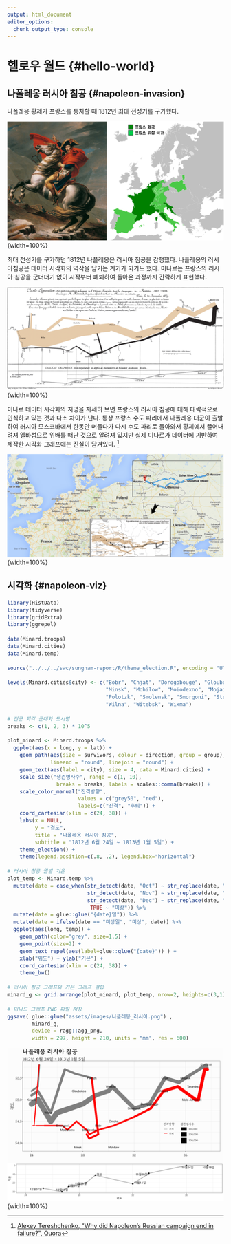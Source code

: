```yaml
---
output: html_document
editor_options: 
  chunk_output_type: console
---
```


# 헬로우 월드 {#hello-world}


## 나폴레옹 러시아 침공 {#napoleon-invasion}

나폴레옹 황제가 프랑스를 통치할 때 1812년 최대 전성기를 구가했다. 

![](assets/images/about_napoleon.png){width=100%}

최대 전성기를 구가하던 1812년 나폴레옹은 러시아 침공을 감행했다. 나폴레옹의 
러시아침공은 데이터 시각화의 역작을 남기는 계기가 되기도 했다. 
미나르는 프랑스의 러시아 침공을 군더더기 없이 시작부터 폐퇴하여 돌아온 과정까지 간략하게 표현했다. 

![](assets/images/Minard.png){width=100%}

미나르 데이터 시각화의 지명을 자세히 보면 프랑스의 러시아 침공에 대해 대략적으로 
인식하고 있는 것과 다소 차이가 난다. 통상 프랑스 수도 파리에서 나폴레옹 대군이 
출발하여 러시아 모스코바에서 한동안 머물다가 다시 수도 파리로 돌아와서 황제에서
끌어내려져 엘바섬으로 위배를 떠난 것으로 알려져 있지만 실제 미나르가 데이터에
기반하여 제작한 시각화 그래프에는 진실이 담겨있다. [^quora]

![](assets/images/minard-actual-map.png){width=100%}

[^quora]: [Alexey Tereshchenko, "Why did Napoleon’s Russian campaign end in failure?", Quora](https://theeducationalblog.quora.com/Why-did-Napoleon-s-Russian-campaign-end-in-failure-http-www-ryin-main-quora-com-Why-did-Napoleon-s-Russian-campaign)



## 시각화 {#napoleon-viz}


```r
library(HistData)
library(tidyverse)
library(gridExtra)
library(ggrepel)

data(Minard.troops)
data(Minard.cities)
data(Minard.temp)

source("../../../swc/sungnam-report/R/theme_election.R", encoding = "UTF-8")

levels(Minard.cities$city) <- c("Bobr", "Chjat", "Dorogobouge", "Gloubokoe", "Kowno", "Malo-Jarosewii", 
                                "Minsk", "Mohilow", "Moiodexno", "Mojaisk", "모스코바", "Orscha", 
                                "Polotzk", "Smolensk", "Smorgoni", "Studienska", "Tarantino", 
                                "Wilna", "Witebsk", "Wixma")

# 진군 퇴각 군대와 도시명
breaks <- c(1, 2, 3) * 10^5 

plot_minard <- Minard.troops %>% 
  ggplot(aes(x = long, y = lat)) +
  	geom_path(aes(size = survivors, colour = direction, group = group),
  	          lineend = "round", linejoin = "round") +
    geom_text(aes(label = city), size = 4, data = Minard.cities) +
   	scale_size("생존병사수", range = c(1, 10), 
   	            breaks = breaks, labels = scales::comma(breaks)) +
    scale_color_manual("진격방향", 
                       values = c("grey50", "red"), 
                       labels=c("진격", "후퇴")) +
    coord_cartesian(xlim = c(24, 38)) +
    labs(x = NULL,
         y = "경도",
         title = "나폴레옹 러시아 침공",
         subtitle = "1812년 6월 24일 ~ 1813년 1월 5일") +
    theme_election() +
    theme(legend.position=c(.8, .2), legend.box="horizontal")
  
# 러시아 침공 월별 기온
plot_temp <- Minard.temp %>% 
  mutate(date = case_when(str_detect(date, "Oct") ~ str_replace(date, "Oct", "10월"),
                          str_detect(date, "Nov") ~ str_replace(date, "Nov", "11월"),
                          str_detect(date, "Dec") ~ str_replace(date, "Dec", "12월"),
                           TRUE ~ "미상")) %>% 
  mutate(date = glue::glue("{date}일")) %>% 
  mutate(date = ifelse(date == "미상일", "미상", date)) %>% 
  ggplot(aes(long, temp)) +
  	geom_path(color="grey", size=1.5) +
  	geom_point(size=2) +
  	geom_text_repel(aes(label=glue::glue("{date}")) ) +
  	xlab("위도") + ylab("기온") +
  	coord_cartesian(xlim = c(24, 38)) + 
  	theme_bw()
	
# 러시아 침공 그래프와 기온 그래프 결합
minard_g <- grid.arrange(plot_minard, plot_temp, nrow=2, heights=c(3,1))

# 미나드 그래프 PNG 파일 저장
ggsave( glue::glue("assets/images/나폴레옹_러시아.png") , 
        minard_g,
        device = ragg::agg_png, 
        width = 297, height = 210, units = "mm", res = 600)
```

![](assets/images/나폴레옹_러시아.png){width=100%}


